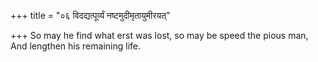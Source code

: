 +++
title = "०६ विदद्यत्पूर्व्यं नष्टमुदीमृतायुमीरयत्"

+++
So may he find what erst was lost, so may be speed the pious man,  
     And lengthen his remaining life.